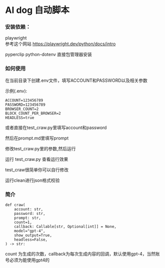 # AI dog 自动脚本

### 安装依赖：

playwright  
参考这个网站
https://playwright.dev/python/docs/intro

pyperclip
python-dotenv
直接包管理器安装


### 如何使用
在当前目录下创建.env文件，填写ACCOUNT和PASSWORD以及相关参数

示例(.env):
```
ACCOUNT=123456789
PASSWORD=123456789
BROWSER_COUNT=2
BLOCK_COUNT_PER_BROWSER=2
HEADLESS=true

```

或者直接在test_craw.py里填写account和password

然后在prompt.md里填写prompt

修改test_craw.py里的参数,然后运行

运行 test_craw.py 查看运行效果

test_craw很简单你可以自行修改

运行clean进行json格式校验

### 简介

```
def craw(
    account: str,
    password: str,
    prompt: str,
    count=1,
    callback: Callable[str, Optional[int]] = None,
    model="gpt-4",
    show_output=True,
    headless=False,
) -> str:
```

count 为生成的次数，callback为每次生成内容的回调，默认使用gpt-4，当然账号必须为能使用gpt4的
